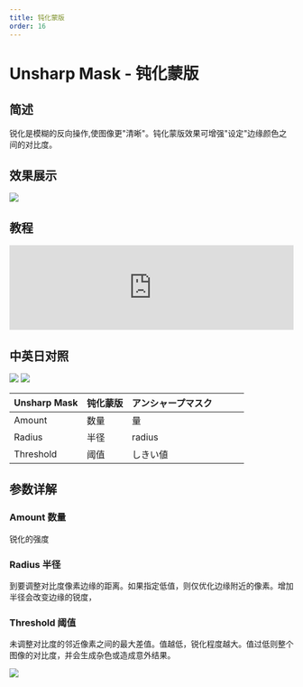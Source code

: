 ```yaml
---
title: 钝化蒙版
order: 16
---
```


# Unsharp Mask - 钝化蒙版

## 简述

锐化是模糊的反向操作,使图像更"清晰"。钝化蒙版效果可增强"设定"边缘颜色之间的对比度。

## 效果展示

![](https://mir.yuelili.com/user/AE/effects/ext/image00570.jpg)

## 教程

<iframe src="https://player.bilibili.com/player.html?bvid=BV1e34y1X7Vj&page=13&high_quality=1" width="100%" allowfullscreen="allowfullscreen" frameborder="0"></iframe>

## 中英日对照

![](https://mir.yuelili.com/user/AE/effects/AE-Effects-Blur-Sharpen-Unsharp_Mask.png)
![](https://mir.yuelili.com/user/AE/effects/AE-Effects-Blur-Sharpen-Unsharp_Mask_cn.png)

| Unsharp Mask | 钝化蒙版 | アンシャープマスク |     |     |     |
| ------------ | -------- | ------------------ | --- | --- | --- |
| Amount       | 数量     | 量                 |     |     |     |
| Radius       | 半径     | radius             |     |     |     |
| Threshold    | 阈值     | しきい値           |     |     |     |

## 参数详解

### Amount 数量

锐化的强度

### Radius 半径

到要调整对比度像素边缘的距离。如果指定低值，则仅优化边缘附近的像素。增加半径会改变边缘的锐度，

### Threshold 阈值

未调整对比度的邻近像素之间的最大差值。值越低，锐化程度越大。值过低则整个图像的对比度，并会生成杂色或造成意外结果。

![](https://mir.yuelili.com/user/AE/effects/list/Blur-Sharpen-Unsharp_Mask.png)
